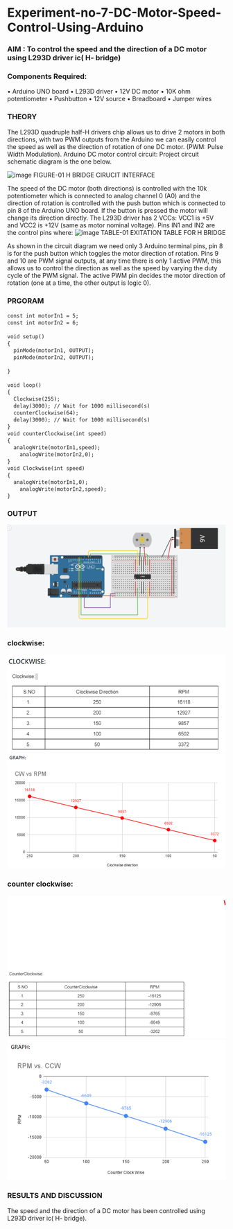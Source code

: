 # Experiment-no-7-DC-Motor-Speed-Control-Using-Arduino
### AIM : To control the speed and the direction of a DC motor using L293D driver ic( H- bridge)

### Components Required:
•	Arduino UNO board
•	L293D driver
•	12V DC motor
•	10K ohm potentiometer
•	Pushbutton
•	12V source
•	Breadboard
•	Jumper wires
### THEORY 
The L293D quadruple half-H drivers chip allows us to drive 2 motors in both directions, with two PWM outputs from the Arduino we can easily control the speed as well as the direction of rotation of one DC motor. (PWM: Pulse Width Modulation).
Arduino DC motor control circuit:
Project circuit schematic diagram is the one below.

![image](https://user-images.githubusercontent.com/36288975/167763051-b230c183-afc5-46f2-ba95-0f95e10dd6c9.png)
FIGURE-01 H BRIDGE CIRUCIT INTERFACE 
 
The speed of the DC motor (both directions) is controlled with the 10k potentiometer which is connected to analog channel 0 (A0) and the direction of rotation is controlled with the push button which is connected to pin 8 of the Arduino UNO board. If the button is pressed the motor will change its direction directly.
The L293D driver has 2 VCCs: VCC1 is +5V and VCC2 is +12V (same as motor nominal voltage). Pins IN1 and IN2 are the control pins where:
![image](https://user-images.githubusercontent.com/36288975/167763120-1421c2c5-8381-49eb-b376-03f6e1113b7a.png)
TABLE-01 EXITATION TABLE FOR H BRIDGE 

As shown in the circuit diagram we need only 3 Arduino terminal pins, pin 8 is for the push button which toggles the motor direction of rotation. Pins 9 and 10 are PWM signal outputs, at any time there is only 1 active PWM, this allows us to control the direction as well as the speed by varying the duty cycle of the PWM signal. The active PWM pin decides the motor direction of rotation (one at a time, the other output is logic 0).

### PRGORAM 
~~~
const int motorIn1 = 5;
const int motorIn2 = 6;

void setup()
{
  pinMode(motorIn1, OUTPUT);
  pinMode(motorIn2, OUTPUT);

}

void loop()
{
  Clockwise(255);
  delay(3000); // Wait for 1000 millisecond(s)
  counterClockwise(64);
  delay(3000); // Wait for 1000 millisecond(s)
}
void counterClockwise(int speed)
{
  analogWrite(motorIn1,speed);
    analogWrite(motorIn2,0);
}
void Clockwise(int speed)
{
  analogWrite(motorIn1,0);
    analogWrite(motorIn2,speed);
}
~~~
### OUTPUT

![output](robo6''1.png)

### clockwise:
![output](c1.png)
![output](c2.png)

### counter clockwise:
![output](c3.png)
![output](c4.png)

### RESULTS AND DISCUSSION 

The speed and the direction of a DC motor has been controlled using L293D driver ic( H- bridge).
